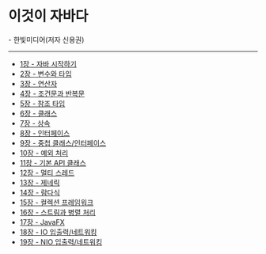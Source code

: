 <h1>이것이 자바다</h1>
- 한빛미디어(저자 신용권)

<hr>

<ul>
  <li><a href="https://github.com/leesh125/This_is_Java/tree/master/this_is_java/src/chap01">1장  - 자바 시작하기</a></li>
  <li><a href="https://github.com/leesh125/This_is_Java/tree/master/this_is_java/src/chap02">2장  - 변수와 타입</a></li>
  <li><a href="https://github.com/leesh125/This_is_Java/tree/master/this_is_java/src/chap03">3장  - 연산자</a></li>
  <li><a href="https://github.com/leesh125/This_is_Java/tree/master/this_is_java/src/chap04">4장  - 조건문과 반복문</a></li>
  <li><a href="https://github.com/leesh125/This_is_Java/tree/master/this_is_java/src/chap05">5장  - 참조 타입</a></li>
  <li><a href="https://github.com/leesh125/This_is_Java/tree/master/this_is_java/src/chap06">6장  - 클래스</a></li>
  <li><a href="https://github.com/leesh125/This_is_Java/tree/master/this_is_java/src/chap07">7장  - 상속</a></li>
  <li><a href="https://github.com/leesh125/This_is_Java/tree/master/this_is_java/src/chap08">8장  - 인터페이스</a></li>
  <li><a href="https://github.com/leesh125/This_is_Java/tree/master/this_is_java/src/chap09">9장  - 중첩 클래스/인터페이스</a></li>
  <li><a href="https://github.com/leesh125/This_is_Java/tree/master/this_is_java/src/chap10">10장 - 예외 처리</a></li>
  <li><a href="https://github.com/leesh125/This_is_Java/tree/master/this_is_java/src/chap11">11장 - 기본 API 클래스</a></li>
  <li><a href="https://github.com/leesh125/This_is_Java/tree/master/this_is_java/src/chap12">12장 - 멀티 스레드</a></li>
  <li><a href="https://github.com/leesh125/This_is_Java/tree/master/this_is_java/src/chap13">13장 - 제네릭</a></li>
  <li><a href="https://github.com/leesh125/This_is_Java/tree/master/this_is_java/src/chap14">14장 - 람다식</a></li>
  <li><a href="https://github.com/leesh125/This_is_Java/tree/master/this_is_java/src/chap15">15장 - 컬렉션 프레임워크</a></li>
  <li><a href="https://github.com/leesh125/This_is_Java/tree/master/this_is_java/src/chap16">16장 - 스트림과 병렬 처리</a></li>
  <li><a href="https://github.com/leesh125/This_is_Java/tree/master/this_is_java/src/chap17">17장 - JavaFX</a></li>
  <li><a href="https://github.com/leesh125/This_is_Java/tree/master/this_is_java/src/chap18">18장 - IO 입출력/네트워킹</a></li>
  <li><a href="https://github.com/leesh125/This_is_Java/tree/master/this_is_java/src/chap19">19장 - NIO 입출력/네트워킹</a></li>
</ul>
